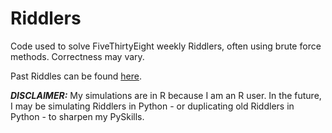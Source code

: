 # Riddlers

Code used to solve FiveThirtyEight weekly Riddlers, often using brute force methods.  Correctness may vary.

Past Riddles can be found [here](https://fivethirtyeight.com/tag/the-riddler/).

**_DISCLAIMER:_** My simulations are in R because I am an R user.  In the future, I may be simulating Riddlers in Python - or duplicating old Riddlers in Python - to sharpen my PySkills.
